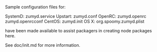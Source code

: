 Sample configuration files for:

SystemD: zumyd.service
Upstart: zumyd.conf
OpenRC:  zumyd.openrc
         zumyd.openrcconf
CentOS:  zumyd.init
OS X:    org.spoomy.zumyd.plist

have been made available to assist packagers in creating node packages here.

See doc/init.md for more information.
